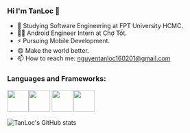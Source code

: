 ### Hi I'm TanLoc 👋

<!-- <img title="" src="https://icons-for-free.com/iconfiles/png/512/super+thor+wings+icon-1320166699905266736.png" alt="Alt Text" width="150" data-align="inline"> -->

- 🌱 Studying Software Engineering at FPT University HCMC.
- 🧑‍💻 Android Engineer Intern at Chợ Tốt.
- ⚡ Pursuing Mobile Development.
- 😄 Make the world better.
- 📫 How to reach me: nguyentanloc160201@gmail.com

<h3 align="left">Languages and Frameworks:</h3>

<img height=50 src="https://cdn.jsdelivr.net/gh/devicons/devicon/icons/java/java-original.svg"/><img height=50 src="https://cdn.jsdelivr.net/gh/devicons/devicon/icons/kotlin/kotlin-original.svg" /> <img height=50 src="https://cdn.jsdelivr.net/gh/devicons/devicon/icons/android/android-original.svg" /><img height=50 src="https://www.svgrepo.com/show/303229/microsoft-sql-server-logo.svg" />
          
            
            
          
          

![TanLoc's GitHub stats](https://github-readme-stats.vercel.app/api?username=ngntanloc&theme=radical&show_icons=true)
